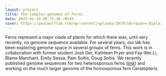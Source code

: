 ```yaml
---
layout: project
title: The complex genomes of Ferns
date: 2022-01-19 00:37:30 +0545
cover: https://paulwolflab.com/wp-content/uploads/2019/10/square-Diplazium.jpg
---
```


Ferns represent a major clade of plants for which there was, until very recently, no genome sequence available. For several years, our lab has been exploring genome space in several groups of ferns. This work is in collaboration with former student Josh Der, Kathleen Pryer and Fay-Wei Li, Blaine Marchant, Emily Sessa, Pam Soltis, Doug Soltis. We recently published genome sequences for two heterosporous ferns ([link](https://www.nature.com/articles/s41477-018-0188-8)) and working on the much larger genome of the homosporous fern Ceratopteris.
